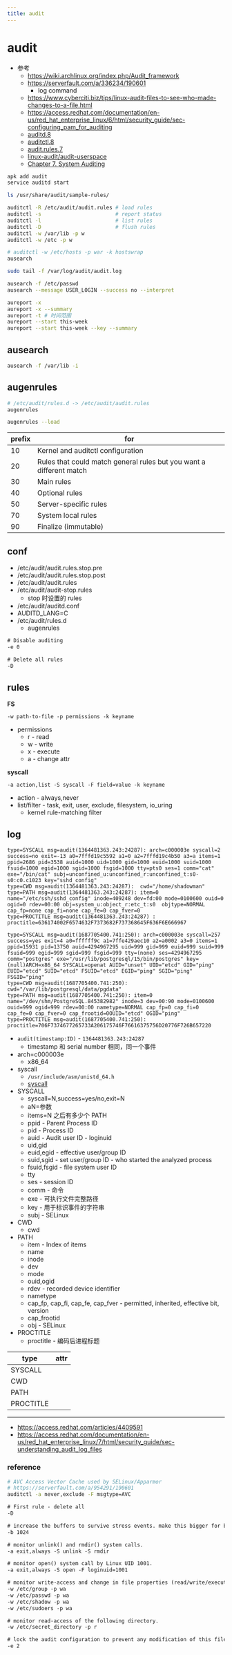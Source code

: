 ```yaml
---
title: audit
---
```


# audit

- 参考
  - https://wiki.archlinux.org/index.php/Audit_framework
  - https://serverfault.com/a/336234/190601
    - log command
  - https://www.cyberciti.biz/tips/linux-audit-files-to-see-who-made-changes-to-a-file.html
  - https://access.redhat.com/documentation/en-us/red_hat_enterprise_linux/6/html/security_guide/sec-configuring_pam_for_auditing
  - [auditd.8](https://man7.org/linux/man-pages/man8/auditd.8.html)
  - [auditctl.8](https://man7.org/linux/man-pages/man8/auditctl.8.html)
  - [audit.rules.7](https://man7.org/linux/man-pages/man7/audit.rules.7.html)
  - [linux-audit/audit-userspace](https://github.com/linux-audit/audit-userspace)
  - [Chapter 7. System Auditing](https://access.redhat.com/documentation/en-us/red_hat_enterprise_linux/7/html/security_guide/chap-system_auditing)

```bash
apk add audit
service auditd start

ls /usr/share/audit/sample-rules/

auditctl -R /etc/audit/audit.rules # load rules
auditctl -s                        # report status
auditctl -l                        # list rules
auditctl -D                        # flush rules
auditctl -w /var/lib -p w
auditctl -w /etc -p w

# auditctl -w /etc/hosts -p war -k hostswrap
ausearch

sudo tail -f /var/log/audit/audit.log

ausearch -f /etc/passwd
ausearch --message USER_LOGIN --success no --interpret

aureport -x
aureport -x --summary
aureport -t # 时间范围
aureport --start this-week
aureport --start this-week --key --summary
```

## ausearch

```bash
ausearch -f /var/lib -i
```

## augenrules

```bash
# /etc/audit/rules.d -> /etc/audit/audit.rules
augenrules

augenrules --load
```

| prefix | for                                                                 |
| ------ | ------------------------------------------------------------------- |
| 10     | Kernel and auditctl configuration                                   |
| 20     | Rules that could match general rules but you want a different match |
| 30     | Main rules                                                          |
| 40     | Optional rules                                                      |
| 50     | Server-specific rules                                               |
| 70     | System local rules                                                  |
| 90     | Finalize (immutable)                                                |

## conf

- /etc/audit/audit.rules.stop.pre
- /etc/audit/audit.rules.stop.post
- /etc/audit/audit.rules
- /etc/audit/audit-stop.rules
  - stop 时设置的 rules
- /etc/audit/auditd.conf
- AUDITD_LANG=C
- /etc/audit/rules.d
  - augenrules

```txt title="audit-stop.rules"
# Disable auditing
-e 0

# Delete all rules
-D
```

## rules

**FS**

```
-w path-to-file -p permissions -k keyname
```

- permissions
  - r - read
  - w - write
  - x - execute
  - a - change attr

**syscall**

```
-a action,list -S syscall -F field=value -k keyname
```

- action - always,never
- list/filter - task, exit, user, exclude, filesystem, io_uring
  - kernel rule-matching filter

## log

```
type=SYSCALL msg=audit(1364481363.243:24287): arch=c000003e syscall=2 success=no exit=-13 a0=7fffd19c5592 a1=0 a2=7fffd19c4b50 a3=a items=1 ppid=2686 pid=3538 auid=1000 uid=1000 gid=1000 euid=1000 suid=1000 fsuid=1000 egid=1000 sgid=1000 fsgid=1000 tty=pts0 ses=1 comm="cat" exe="/bin/cat" subj=unconfined_u:unconfined_r:unconfined_t:s0-s0:c0.c1023 key="sshd_config"
type=CWD msg=audit(1364481363.243:24287):  cwd="/home/shadowman"
type=PATH msg=audit(1364481363.243:24287): item=0 name="/etc/ssh/sshd_config" inode=409248 dev=fd:00 mode=0100600 ouid=0 ogid=0 rdev=00:00 obj=system_u:object_r:etc_t:s0  objtype=NORMAL cap_fp=none cap_fi=none cap_fe=0 cap_fver=0
type=PROCTITLE msg=audit(1364481363.243:24287) : proctitle=636174002F6574632F7373682F737368645F636F6E666967
```

```
type=SYSCALL msg=audit(1687705400.741:250): arch=c000003e syscall=257 success=yes exit=4 a0=ffffff9c a1=7ffe429aec10 a2=a0002 a3=0 items=1 ppid=15931 pid=13750 auid=4294967295 uid=999 gid=999 euid=999 suid=999 fsuid=999 egid=999 sgid=999 fsgid=999 tty=(none) ses=4294967295 comm="postgres" exe="/usr/lib/postgresql/15/bin/postgres" key=(null)ARCH=x86_64 SYSCALL=openat AUID="unset" UID="etcd" GID="ping" EUID="etcd" SUID="etcd" FSUID="etcd" EGID="ping" SGID="ping" FSGID="ping"
type=CWD msg=audit(1687705400.741:250): cwd="/var/lib/postgresql/data/pgdata"
type=PATH msg=audit(1687705400.741:250): item=0 name="/dev/shm/PostgreSQL.845382982" inode=3 dev=00:90 mode=0100600 ouid=999 ogid=999 rdev=00:00 nametype=NORMAL cap_fp=0 cap_fi=0 cap_fe=0 cap_fver=0 cap_frootid=0OUID="etcd" OGID="ping"
type=PROCTITLE msg=audit(1687705400.741:250): proctitle=706F7374677265733A206175746F76616375756D20776F726B657220
```

- `audit(timestamp:ID)` - `1364481363.243:24287`
  - timestamp 和 serial number 相同，同一个事件
- arch=c000003e
  - x86_64
- syscall
  - `/usr/include/asm/unistd_64.h`
  - [syscall](./syscall.md)
- SYSCALL
  - syscall=N,success=yes/no,exit=N
  - aN=参数
  - items=N 之后有多少个 PATH
  - ppid - Parent Process ID
  - pid - Process ID
  - auid - Audit user ID - loginuid
  - uid,gid
  - euid,egid - effective user/group ID
  - suid,sgid - set user/group ID - who started the analyzed process
  - fsuid,fsgid - file system user ID
  - tty
  - ses - session ID
  - comm - 命令
  - exe - 可执行文件完整路径
  - key - 用于标识事件的字符串
  - subj - SELinux
- CWD
  - cwd
- PATH
  - item - Index of items
  - name
  - inode
  - dev
  - mode
  - ouid,ogid
  - rdev - recorded device identifier
  - nametype
  - cap_fp, cap_fi, cap_fe, cap_fver - permitted, inherited, effective bit, version
  - cap_frootid
  - obj - SELinux
- PROCTITLE
  - proctitle - 编码后进程标题

| type      | attr |
| --------- | ---- |
| SYSCALL   |      |
| CWD       |
| PATH      |
| PROCTITLE |

---

- https://access.redhat.com/articles/4409591
- https://access.redhat.com/documentation/en-us/red_hat_enterprise_linux/7/html/security_guide/sec-understanding_audit_log_files

### reference

```bash
# AVC Access Vector Cache used by SELinux/Apparmor
# https://serverfault.com/a/954291/190601
auditctl -a never,exclude -F msgtype=AVC
```

```txt title="audit.rules"
# First rule - delete all
-D

# increase the buffers to survive stress events. make this bigger for busy systems.
-b 1024

# monitor unlink() and rmdir() system calls.
-a exit,always -S unlink -S rmdir

# monitor open() system call by Linux UID 1001.
-a exit,always -S open -F loginuid=1001

# monitor write-access and change in file properties (read/write/execute) of the following files.
-w /etc/group -p wa
-w /etc/passwd -p wa
-w /etc/shadow -p wa
-w /etc/sudoers -p wa

# monitor read-access of the following directory.
-w /etc/secret_directory -p r

# lock the audit configuration to prevent any modification of this file.
-e 2
```
